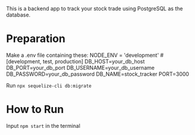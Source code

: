 This is a backend app to track your stock trade using PostgreSQL as the database.

# Preparation
Make a .env file containing these:
NODE_ENV = 'development' #[development, test, production]
DB_HOST=your_db_host
DB_PORT=your_db_port
DB_USERNAME=your_db_username
DB_PASSWORD=your_db_password
DB_NAME=stock_tracker
PORT=3000

Run ```npx sequelize-cli db:migrate```

# How to Run
Input ```npm start``` in the terminal